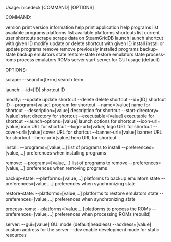 Usage: nicedeck [COMMAND] [OPTIONS]

COMMAND:

version         print version information
help            print application help
programs        list available programs
platforms       list available platforms
shortcuts       list current user shortcuts
scrape          scrape data on SteamGridDB
launch          launch shortcut with given ID
modify          update or delete shortcut with given ID
install         install or update programs
remove          remove previously installed programs
backup-state    backup emulators state
restore-state   restore emulators state
process-roms    process emulators ROMs
server          start server for GUI usage (default)

OPTIONS:

scrape:
  --search=[term]             search term

launch:
  --id=[ID]                   shortcut ID

modify:
  --update                    update shortcut
  --delete                    delete shortcut
  --id=[ID]                   shortcut ID
  --program=[value]           program for shortcut
  --name=[value]              name for shortcut
  --description=[value]       description for shortcut
  --start-directory=[value]   start directory for shortcut
  --executable=[value]        executable for shortcut
  --launch-options=[value]    launch options for shortcut
  --icon-url=[value]          icon URL for shortcut
  --logo-url=[value]          logo URL for shortcut
  --cover-url=[value]         cover URL for shortcut
  --banner-url=[value]        banner URL for shortcut
  --hero-url=[value]          hero URL for shortcut

install:
  --programs=[value,...]      list of programs to install
  --preferences=[value,...]   preferences when installing programs

remove:
  --programs=[value,...]      list of programs to remove
  --preferences=[value,...]   preferences when removing programs

backup-state:
  --platforms=[value,...]     platforms to backup emulators state
  --preferences=[value,...]   preferences when synchronizing state

restore-state:
  --platforms=[value,...]     platforms to restore emulators state
  --preferences=[value,...]   preferences when synchronizing state

process-roms:
  --platforms=[value,...]     platforms to process the ROMs
  --preferences=[value,...]   preferences when processing ROMs (rebuild)

server:
  --gui=[value]               GUI mode (default|headless)
  --address=[value]           custom address for the server
  --dev                       enable development mode for static resources
